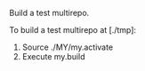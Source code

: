 Build a test multirepo.

To build a test multirepo at [./tmp]:

1. Source ./MY/my.activate
2. Execute my.build

